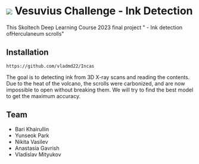 #  ![](https://img.shields.io/badge/Kaggle-035a7d?style=for-the-badge&logo=kaggle&logoColor=white) Vesuvius Challenge - Ink Detection 

This Skoltech Deep Learning Course 2023 final project " - Ink detection ofHerculaneum scrolls"

## Installation

``` https://github.com/vladmd22/Incas ```


The goal is to detecting ink from 3D X-ray scans and reading the contents.
Due to the heat of the volcano, the scrolls were carbonized, and are now impossible to open without breaking them.
We will try to find the best model to get the maximum accuracy.

## Team

+ Bari Khairullin
+ Yunseok Park
+ Nikita Vasilev
+ Anastasia Gavrish
+ Vladislav Mityukov
